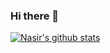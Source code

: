 ### Hi there 👋

[![Nasir's github stats](https://github-readme-stats.vercel.app/api?username=nasiridrishi)](https://github.com/anuraghazra/github-readme-stats)
